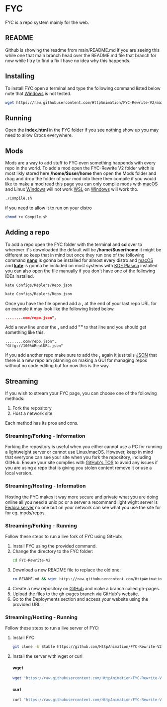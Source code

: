# FYC
FYC is a repo system mainly for the web.

## README
Github is showing the readme from main/README.md if you are seeing this while one that main branch head over the README.md file that branch for now while I try to find a fix I have no idea why this happends.

## Installing
To install FYC open a terminal and type the following command listed below note that [Windows](https://www.microsoft.com/en-us/windows?r=1) is not tested.
```bash
wget https://raw.githubusercontent.com/HttpAnimation/FYC-Rewrite-V2/main/install.sh && chmod +x install.sh && bash install.sh
```

## Running
Open the **index.html** in the FYC folder if you see nothing show up you may need to allow Crocs everywhere.

## Mods
Mods are a way to add stuff to FYC even something happends with every repo in the world. To add a mod open the FYC-Rewrite V2 folder witch is most likly stored here **/home/$user/home** then open the Mods folder and drag and drop the folder of your mod into there then compile if you would like to make a mod read [this](https://github.com/HttpAnimation/FYC-Rewrite-V2/blob/Mod-Docs/README.md) page you can only compile mods with [macOS](https://www.apple.com/macos) and Linux [Windows](https://www.microsoft.com/en-us/windows) will not work [WSL](https://learn.microsoft.com/en-us/windows/wsl/install) on [Windows](https://www.microsoft.com/en-us/windows) will work tho.
```bash
./Compile.sh
```
if you need to allow it to run on your distro 
```bash
chmod +x Compile.sh
```

## Adding a repo
To add a repo open the FYC folder with the terminal and **cd** over to wherever it's downloaded the default will be **/home/$user/home** it might be different so keep that in mind but once they run one of the following command **[nano](https://www.nano-editor.org/)** is gonna be installed for almost every distro and [macOS](https://www.apple.com/macos) and **[kate](https://kate-editor.org/)** is gonna be included on most systems with [KDE Plasma](https://kde.org/plasma-desktop/) installed you can also open the file manually if you don't have one of the following IDEs installed.

```
kate Configs/Replers/Repo.json
```
```bash
kate Configs/Replers/Repo.json
```
Once you have the file opened add a **,** at the end of your last repo URL for an example it may look like the following listed below.
```json
........com/repo.json",
```
Add a new line under the **,** and add **""** to that line and you should get something like this.
```
........com/repo.json",
"Gffg://100%ARealURL.json"
```
If you add another repo make sure to add the **,** again it just tells [JSON](https://www.json.org/json-en.html) that there is a new repo am planning on making a GUI for managing repos without no code editing but for now this is the way.


## Streaming

If you wish to stream your FYC page, you can choose one of the following methods:

1) Fork the repository
2) Host a network site

Each method has its pros and cons.

### Streaming/Forking - Information

Forking the repository is useful when you either cannot use a PC for running a lightweight server or cannot use Linux/macOS. However, keep in mind that everyone can see your site when you fork the repository, including GitHub. Ensure your site complies with [GitHub's TOS](https://docs.github.com/en/pages/getting-started-with-github-pages/about-github-pages) to avoid any issues if you are using a repo that is giving you stolen content remove it or use a local version.

### Streaming/Hosting - Information

Hosting the FYC makes it way more secure and private what you are doing online all you need a unix pc or a server a recommand light wight server is [Fedora server](https://fedoraproject.org/server/) no one but on your network can see what you use the site for for eg. mods/repos.

### Streaming/Forking - Running
Follow these steps to run a live fork of FYC using GitHub:

1) Install FYC using the provided command.
2) Change the directory to the FYC folder:
   ```bash
   cd FYC-Rewrite-V2
   ```
3) Download a new README file to replace the old one:
   ```bash
   rm README.md && wget https://raw.githubusercontent.com/HttpAnimation/FYC-Rewrite-V2/main/Git-Hold/README.md
   ```
4) Create a new repository on [GitHub](https://github.com/new) and make a branch called gh-pages.
5) Upload the files to the gh-pages branch via GitHub's website.
6) Go to the Deployments section and access your website using the provided URL.

### Streaming/Hosting - Running
Follow these steps to run a live server of FYC:

1) Install FYC
    ```bash
    git clone -b Stable https://github.com/HttpAnimation/FYC-Rewrite-V2.git && echo 'FYC has been installed' && cd FYC-Rewrite-V2
    ```
2) Install the server with wget or curl
    #### wget
    ```bash
    wget "https://raw.githubusercontent.com/HttpAnimation/FYC-Rewrite-V2/NodeJSSever/InstallWget.sh" && chmod +x InstallWget.sh && ./InstallWget.sh
    ```
    #### curl
    ```bash
    curl "https://raw.githubusercontent.com/HttpAnimation/FYC-Rewrite-V2/NodeJSSever/InstallCurl.sh" && chmod +x InstallCurl.sh && ./InstallCurl.sh 
    ```
